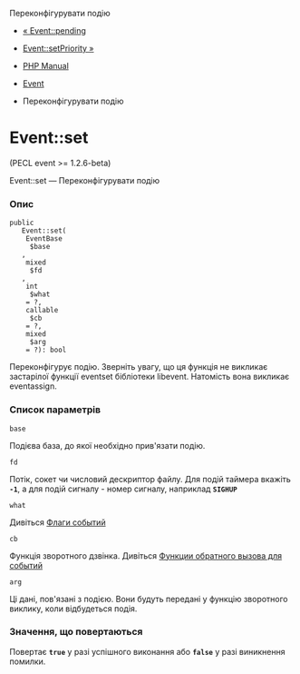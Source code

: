 Переконфігурувати подію

-   [« Event::pending](event.pending.html)
    
-   [Event::setPriority »](event.setpriority.html)
    
-   [PHP Manual](index.html)
    
-   [Event](class.event.html)
    
-   Переконфігурувати подію
    

# Event::set

(PECL event >= 1.2.6-beta)

Event::set — Переконфігурувати подію

### Опис

```methodsynopsis
public
   Event::set(    
    EventBase
     $base
   ,    
    mixed
     $fd
   ,    
    int
     $what
    = ?,    
    callable
     $cb
    = ?,    
    mixed
     $arg
    = ?): bool
```

Переконфігурує подію. Зверніть увагу, що ця функція не викликає застарілої функції eventset бібліотеки libevent. Натомість вона викликає eventassign.

### Список параметрів

`base`

Подієва база, до якої необхідно прив'язати подію.

`fd`

Потік, сокет чи числовий дескриптор файлу. Для подій таймера вкажіть **`-1`**, а для подій сигналу - номер сигналу, наприклад **`SIGHUP`**

`what`

Дивіться [Флаги событий](event.flags.html)

`cb`

Функція зворотного дзвінка. Дивіться [Функции обратного вызова для событий](event.callbacks.html)

`arg`

Ці дані, пов'язані з подією. Вони будуть передані у функцію зворотного виклику, коли відбудеться подія.

### Значення, що повертаються

Повертає **`true`** у разі успішного виконання або **`false`** у разі виникнення помилки.